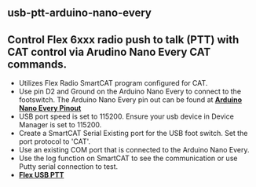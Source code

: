usb-ptt-arduino-nano-every
----------

Control Flex 6xxx radio push to talk (PTT) with CAT control via Arudino Nano Every CAT commands.     
----------
* Utilizes Flex Radio SmartCAT program configured for CAT.
* Use pin D2 and Ground on the Arduino Nano Every to connect to the footswitch.  The Arduino Nano Every pin out can be found at **[Arduino Nano Every Pinout](https://content.arduino.cc/assets/Pinout-NANOevery_latest.pdf)**   
* USB port speed is set to 115200.  Ensure your usb device in Device Manager is set to 115200.  
* Create a SmartCAT Serial Existing port for the USB foot switch.  Set the port protocol to 'CAT'.
* Use an existing COM port that is connected to the Arduino Nano Every.
* Use the log function on SmartCAT to see the communication or use Putty serial connection to test.
* **[Flex USB PTT](https://github.com/w8be/usb-ptt-arduino-nano-every/tree/main)**
